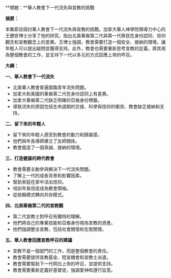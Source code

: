 **標題：**華人教會下一代流失與宣教的挑戰

**摘要：**

本集節目探討華人教會下一代流失與宣教的挑戰。加拿大華人神學院領導力中心的王健安博士分享了他的研究，指出北美華裔第二代與第一代移民在身份認同、信仰觀念和宣教觀念上的差異。王博士強調，教會需要打造一個安全、接納的環境，讓年輕人可以提出疑問並獲得支持。此外，教會也需要重新思考宣教的定義，將其視為整個教會的工作，並支持下一代以多元的方式回應上帝的呼召。

**大綱：**

**一、華人教會下一代流失**

* 北美華人教會普遍面臨青年流失問題。
* 加拿大和美國的華裔第二代在身份認同上有差異。
* 加拿大華裔第二代缺乏明確的亞裔身份標籤。
* 導致流失的原因包括生命週期的交接、科學與信仰的衝突、教會缺乏接納和支持。

**二、留下來的年輕人**

* 留下來的年輕人感受到教會的動力和歸屬感。
* 他們與年長導師建立了友師關係。
* 教會營造了一個真誠、接納的環境。

**三、打造健康的跨代教會**

* 教會需要主動參與解決下一代流失問題。
* 了解上一代的成長背景和影響因素。
* 幫助家庭在家中活出信仰。
* 培訓年長信徒成為教會領袖。
* 從依賴模式轉向共存模式。

**四、北美華裔第二代的宣教觀**

* 第二代宣教士對呼召有獨特的理解。
* 他們將自己的專業技能和亞裔身份視為宣教的資產。
* 他們強調整全宣教，包括社會關懷和生態關懷。

**五、華人教會回應宣教呼召的建議**

* 宣教不是一個部門的工作，而是整個教會的責任。
* 教會需要提供宣教基金、短宣機會和宣教士派遣。
* 教會需要幫助下一代明白上帝的呼召，並提供支持。
* 教會需要重新定義好基督徒，強調愛神和遵行旨意。